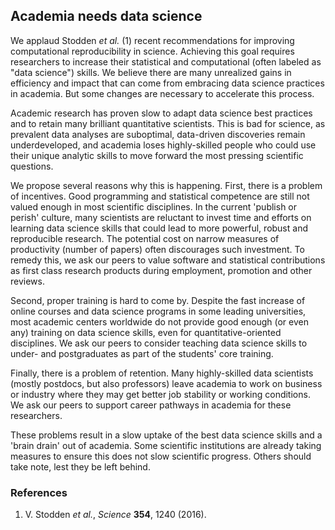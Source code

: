 
## Academia needs data science

We applaud Stodden *et al.* (1) recent recommendations for improving computational reproducibility in science. Achieving this goal requires researchers to increase their statistical and computational (often labeled as "data science") skills. We believe there are many unrealized gains in efficiency and impact that can come from embracing data science practices in academia. But some changes are necessary to accelerate this process.

Academic research has proven slow to adapt data science best practices and to retain many brilliant quantitative scientists. This is bad for science, as prevalent data analyses are suboptimal, data-driven discoveries remain underdeveloped, and academia loses highly-skilled people who could use their unique analytic skills to move forward the most pressing scientific questions. 

We propose several reasons why this is happening. First, there is a problem of incentives. Good programming and statistical competence are still not valued enough in most scientific disciplines. In the current 'publish or perish' culture, many scientists are reluctant to invest time and efforts on learning data science skills that could lead to more powerful, robust and reproducible research. The potential cost on narrow measures of productivity (number of papers) often discourages such investment. To remedy this, we ask our peers to value software and statistical contributions as first class research products during employment, promotion and other reviews.

Second, proper training is hard to come by. Despite the fast increase of online courses and data science programs in some leading universities, most academic centers worldwide do not provide good enough (or even any) training on data science skills, even for quantitative-oriented disciplines. We ask our peers to consider teaching data science skills to under- and postgraduates as part of the students' core training.

Finally, there is a problem of retention. Many highly-skilled data scientists (mostly postdocs, but also professors) leave academia to work on business or industry where they may get better job stability or working conditions. We ask our peers to support career pathways in academia for these researchers.

These problems result in a slow uptake of the best data science skills and a 'brain drain' out of academia. Some scientific institutions are already taking measures to ensure this does not slow scientific progress. Others should take note, lest they be left behind.

### References

1. V. Stodden *et al.*, *Science* **354**, 1240 (2016).





